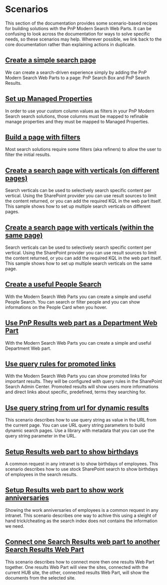 # Scenarios

This section of the documentation provides some scenario-based recipes for building solutions with the PnP Modern Search Web Parts. It can be confusing to look across the documentation for ways to solve specific needs, so these scenarios may help. Wherever possible, we link back to the core documentation rather than explaining actions in duplicate.

## [Create a simple search page](create-simple-search-page.md)

We can create a search-driven experience simply by adding the PnP Modern Search Web Parts to a page: PnP Search Box and PnP Search Results.

## [Set up Managed Properties](set-up-managed-properties.md)

In order to use your custom column values as filters in your PnP Modern Search search solutions, those columns must be mapped to refinable manage properties and they must be mapped to Managed Properties.

## [Build a page with filters](page-with-filters.md)

Most search solutions require some filters (aka refiners) to allow the user to filter the initial results.

## [Create a search page with verticals (on different pages)](Create-a-search-page-with-verticals-on-different-pages.md)

Search verticals can be used to selectively search specific content per vertical. Using the SharePoint provider you can use result sources to limit the content returned, or you can add the required KQL in the web part itself. This sample shows how to set up multiple search verticals on different pages.

## [Create a search page with verticals (within the same page)](Create-a-search-page-with-verticals-within-the-same-page.md)

Search verticals can be used to selectively search specific content per vertical. Using the SharePoint provider you can use result sources to limit the content returned,
or you can add the required KQL in the web part itself. This sample shows how to set up multiple search verticals on the same page.

## [Create a useful People Search](Create-a-useful-People-Search.md)
With the Modern Search Web Parts you can create a simple and useful People Search. You can search or filter people and you can show informations on the People Card when you hover.

## [Use PnP Results web part as a Department Web Part](use-search-as-a-department-webpart.md)
With the Modern Search Web Parts you can create a simple and useful Department Web part.

## [Use query rules for promoted links](Use-query-rules-for-promoted-links.md)
With the Modern Search Web Parts you can show promoted links for important results. They will be configured with query rules in the SharePoint Search Admin Center. Promoted results will show users more informations and direct links about specific, predefined, terms they searching for.

## [Use query string from url for dynamic results](use-query-string-in-url.md)
This scenario describes how to use query string as value in the URL from the current page. You can use URL query string parameters to build dynamic search pages.
Use a library with metadata that you can use the query string parameter in the URL.

## [Setup Results web part to show birthdays](Setup-Results-web-part-to-show-birthdays.md)
A common request in any intranet is to show birthdays of employees. This scenario describes how to use stock SharePoint search to show birthdays of employees in the search results. 

## [Setup Results web part to show work anniversaries](Setup-Results-web-part-to-show-work-anniversaries.md)
Showing the work anniversaries of employees is a common request in any intranet. This scenario describes one way to achive this using a sleight of hand trick/cheating as the search index does not contains the information we need. 

## [Connect one Search Results web part to another Search Results Web Part](Connect-to-a-search-results-webpart.md)
This scenario describes how to connect more then one results Web Part together. One results Web Part will view the sites, connected with the current HUB site, the other, connected results Web Part, will show the documents from the selected site.
